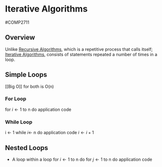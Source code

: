 # Iterative Algorithms
#COMP2711 
## Overview
Unlike [Recursive Algorithms](Recursive%20Algorithms.md), which is a repetitive process that calls itself; [Iterative Algorithms](Iterative%20Algorithms.md), consists of statements repeated a number of times in a loop.
## Simple Loops
[[Big O]] for both is O(n)
### For Loop
for $i\leftarrow 1$ to n do
	application code
### While Loop
i $\leftarrow$ 1
while $i\leftarrow$ n do
	application code 
	$i \leftarrow i + 1$
## Nested Loops
- A loop within a loop
for $i\leftarrow 1$ to n do
	for $j\leftarrow 1$ to n do
		 application code
